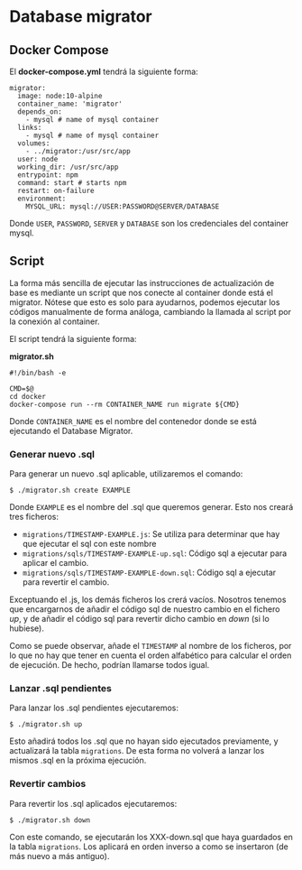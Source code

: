 # Database migrator

## Docker Compose

El **docker-compose.yml** tendrá la siguiente forma:

```shell script
migrator:
  image: node:10-alpine
  container_name: 'migrator'
  depends_on:
    - mysql # name of mysql container
  links:
    - mysql # name of mysql container
  volumes:
    - ../migrator:/usr/src/app
  user: node
  working_dir: /usr/src/app
  entrypoint: npm
  command: start # starts npm
  restart: on-failure
  environment:
    MYSQL_URL: mysql://USER:PASSWORD@SERVER/DATABASE
```
Donde `USER`, `PASSWORD`, `SERVER` y `DATABASE` son los credenciales del container mysql.

## Script

La forma más sencilla de ejecutar las instrucciones de actualización de base es mediante un script que nos conecte al 
container donde está el migrator. Nótese que esto es solo para ayudarnos, podemos ejecutar los códigos manualmente de
forma análoga, cambiando la llamada al script por la conexión al container.

El script tendrá la siguiente forma:

**migrator.sh**
```shell script
#!/bin/bash -e

CMD=$@
cd docker
docker-compose run --rm CONTAINER_NAME run migrate ${CMD}
```
Donde `CONTAINER_NAME` es el nombre del contenedor donde se está ejecutando el Database Migrator.

### Generar nuevo .sql

Para generar un nuevo .sql aplicable, utilizaremos el comando:
```shell script
$ ./migrator.sh create EXAMPLE
```

Donde `EXAMPLE` es el nombre del .sql que queremos generar. Esto nos creará tres ficheros:

- `migrations/TIMESTAMP-EXAMPLE.js`: Se utiliza para determinar que hay que ejecutar el sql con este nombre
- `migrations/sqls/TIMESTAMP-EXAMPLE-up.sql`: Código sql a ejecutar para aplicar el cambio.
- `migrations/sqls/TIMESTAMP-EXAMPLE-down.sql`: Código sql a ejecutar para revertir el cambio.

Exceptuando el .js, los demás ficheros los crerá vacíos. Nosotros tenemos que encargarnos de añadir el código sql de
nuestro cambio en el fichero _up_, y de añadir el código sql para revertir dicho cambio en _down_ (si lo hubiese).

Como se puede observar, añade el `TIMESTAMP` al nombre de los ficheros, por lo que no hay que tener en cuenta el orden
alfabético para calcular el orden de ejecución. De hecho, podrían llamarse todos igual.


### Lanzar .sql pendientes

Para lanzar los .sql pendientes ejecutaremos:
```shell script
$ ./migrator.sh up
```

Esto añadirá todos los .sql que no hayan sido ejecutados previamente, y actualizará la tabla `migrations`. De esta 
forma no volverá a lanzar los mismos .sql en la próxima ejecución.


### Revertir cambios

Para revertir los .sql aplicados ejecutaremos:
```shell script
$ ./migrator.sh down
```

Con este comando, se ejecutarán los XXX-down.sql que haya guardados en la tabla `migrations`. Los aplicará en orden
inverso a como se insertaron (de más nuevo a más antiguo).